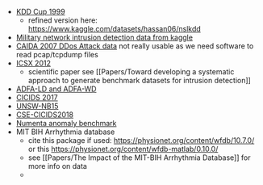 - [KDD Cup 1999](http://kdd.ics.uci.edu/databases/kddcup99/kddcup99.html)
	- refined version here: https://www.kaggle.com/datasets/hassan06/nslkdd
- [Military network intrusion detection data from kaggle](https://www.kaggle.com/datasets/sampadab17/network-intrusion-detection)
- [CAIDA 2007 DDos Attack data](https://www.caida.org/catalog/datasets/ddos-20070804_dataset/)  not really usable as we need software to read pcap/tcpdump files
- [ICSX 2012](https://www.unb.ca/cic/datasets/ids.html)
	- scientific paper see [[Papers/Toward developing a systematic approach to generate benchmark datasets for intrusion detection]]
- [ADFA-LD and ADFA-WD](https://research.unsw.edu.au/projects/adfa-ids-datasets) 
- [CICIDS 2017](https://www.unb.ca/cic/datasets/ids-2017.html) 
- [UNSW-NB15](https://research.unsw.edu.au/projects/unsw-nb15-dataset)
- [CSE-CICIDS2018](https://www.unb.ca/cic/datasets/ids-2018.html)
- [Numenta anomaly benchmark](https://ieeexplore.ieee.org/abstract/document/7424283)
- MIT BIH Arrhythmia database
	- cite this package if used: https://physionet.org/content/wfdb/10.7.0/ or this https://physionet.org/content/wfdb-matlab/0.10.0/
	- see [[Papers/The Impact of the MIT-BIH Arrhythmia Database]] for more info on data
	- 